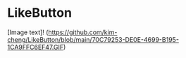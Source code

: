 # LikeButton

[Image text]!
(https://github.com/kim-cheng/LikeButton/blob/main/70C79253-DE0E-4699-B195-1CA9FFC6EF47.GIF)
